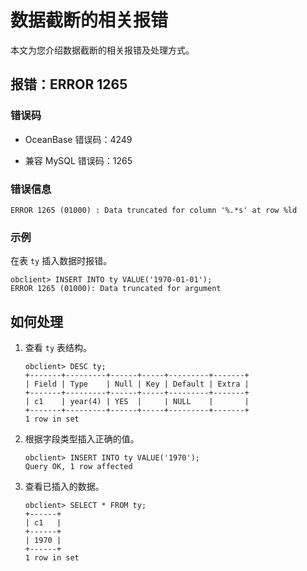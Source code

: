 数据截断的相关报错 
==============================

本文为您介绍数据截断的相关报错及处理方式。

报错：ERROR 1265 
----------------------------------

### 错误码 

* OceanBase 错误码：4249

  

* 兼容 MySQL 错误码：1265

  




### 错误信息 

```unknow
ERROR 1265 (01000) : Data truncated for column '%.*s' at row %ld
```



### 示例 

在表 `ty` 插入数据时报错。

```unknow
obclient> INSERT INTO ty VALUE('1970-01-01');
ERROR 1265 (01000): Data truncated for argument
```



如何处理 
-------------------------

1. 查看 `ty` 表结构。

   ```unknow
   obclient> DESC ty;
   +-------+---------+------+-----+---------+-------+
   | Field | Type    | Null | Key | Default | Extra |
   +-------+---------+------+-----+---------+-------+
   | c1    | year(4) | YES  |     | NULL    |       |
   +-------+---------+------+-----+---------+-------+
   1 row in set
   ```

   

2. 根据字段类型插入正确的值。

   ```unknow
   obclient> INSERT INTO ty VALUE('1970');
   Query OK, 1 row affected
   ```

   

3. 查看已插入的数据。

   ```unknow
   obclient> SELECT * FROM ty;
   +------+
   | c1   |
   +------+
   | 1970 |
   +------+
   1 row in set
   ```

   



